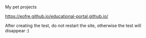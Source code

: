 My pet projects 

https://eofre.github.io/educational-portal.github.io/

After creating the test, do not restart the site, otherwise the test will disappear :)
